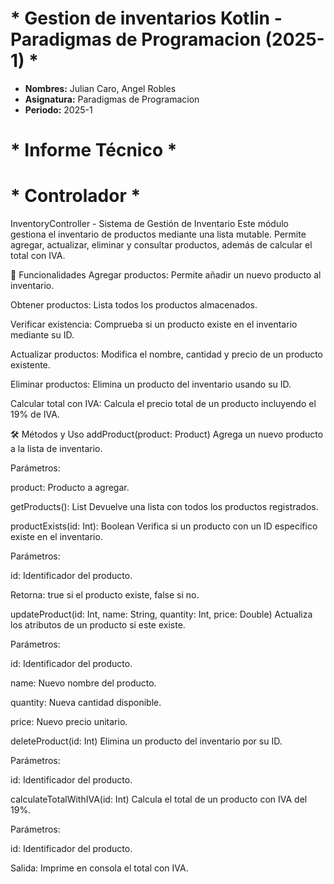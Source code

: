 #    * Gestion de inventarios Kotlin - Paradigmas de Programacion (2025-1) *

- **Nombres:** Julian Caro, Angel Robles
- **Asignatura:** Paradigmas de Programacion
- **Periodo:** 2025-1

# * Informe Técnico * 
# * Controlador *
InventoryController - Sistema de Gestión de Inventario
Este módulo gestiona el inventario de productos mediante una lista mutable. Permite agregar, actualizar, eliminar y consultar productos, además de calcular el total con IVA.

📌 Funcionalidades
Agregar productos: Permite añadir un nuevo producto al inventario.

Obtener productos: Lista todos los productos almacenados.

Verificar existencia: Comprueba si un producto existe en el inventario mediante su ID.

Actualizar productos: Modifica el nombre, cantidad y precio de un producto existente.

Eliminar productos: Elimina un producto del inventario usando su ID.

Calcular total con IVA: Calcula el precio total de un producto incluyendo el 19% de IVA.

🛠️ Métodos y Uso
addProduct(product: Product)
Agrega un nuevo producto a la lista de inventario.

Parámetros:

product: Producto a agregar.

getProducts(): List<Product>
Devuelve una lista con todos los productos registrados.

productExists(id: Int): Boolean
Verifica si un producto con un ID específico existe en el inventario.

Parámetros:

id: Identificador del producto.

Retorna: true si el producto existe, false si no.

updateProduct(id: Int, name: String, quantity: Int, price: Double)
Actualiza los atributos de un producto si este existe.

Parámetros:

id: Identificador del producto.

name: Nuevo nombre del producto.

quantity: Nueva cantidad disponible.

price: Nuevo precio unitario.

deleteProduct(id: Int)
Elimina un producto del inventario por su ID.

Parámetros:

id: Identificador del producto.

calculateTotalWithIVA(id: Int)
Calcula el total de un producto con IVA del 19%.

Parámetros:

id: Identificador del producto.

Salida: Imprime en consola el total con IVA.
